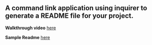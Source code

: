 ## A command link application using inquirer to generate a README file for your project.

**Walkthrough video** [here](https://github.com/helloam/READMEgenerator/blob/master/READMEGenerator_screencapture.mov)

**Sample Readme** [here](https://github.com/helloam/READMEgenerator/blob/master/samplereadme.png)
